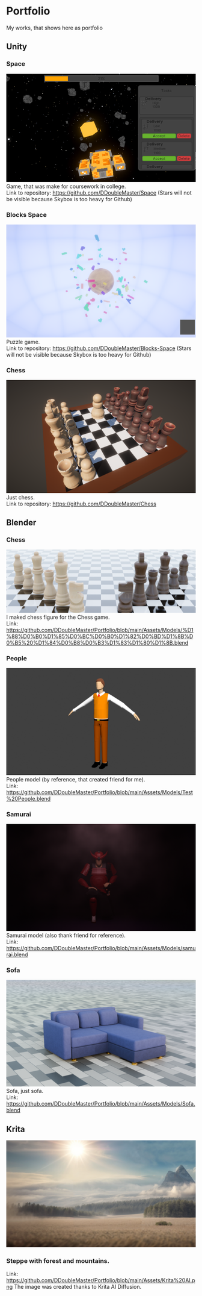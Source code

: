 # Portfolio
My works, that shows here as portfolio

## Unity
### Space
![Space](https://github.com/DDoubleMaster/Portfolio/blob/main/Assets/Space.png)  
Game, that was make for coursework in college.  
Link to repository: https://github.com/DDoubleMaster/Space (Stars will not be visible because Skybox is too heavy for Github)

### Blocks Space
![Puzzle](https://github.com/DDoubleMaster/Portfolio/blob/main/Assets/Blocks%20Space.png)  
Puzzle game.  
Link to repository: https://github.com/DDoubleMaster/Blocks-Space (Stars will not be visible because Skybox is too heavy for Github)

### Chess
![Chess](https://github.com/DDoubleMaster/Portfolio/blob/main/Assets/Chess.png)  
Just chess.  
Link to repository: https://github.com/DDoubleMaster/Chess

## Blender
### Chess
![Chess](https://github.com/DDoubleMaster/Portfolio/blob/main/Assets/Chess%20piece.png)
I maked chess figure for the Chess game.  
Link: https://github.com/DDoubleMaster/Portfolio/blob/main/Assets/Models/%D1%88%D0%B0%D1%85%D0%BC%D0%B0%D1%82%D0%BD%D1%8B%D0%B5%20%D1%84%D0%B8%D0%B3%D1%83%D1%80%D1%8B.blend

### People
![People](https://github.com/DDoubleMaster/Portfolio/blob/main/Assets/People.png)
People model (by reference, that created friend for me).  
Link: https://github.com/DDoubleMaster/Portfolio/blob/main/Assets/Models/Test%20People.blend

### Samurai
![Samurai](https://github.com/DDoubleMaster/Portfolio/blob/main/Assets/Samurai.png)
Samurai model (also thank friend for reference).  
Link: https://github.com/DDoubleMaster/Portfolio/blob/main/Assets/Models/samurai.blend

### Sofa
![Sofa](https://github.com/DDoubleMaster/Portfolio/blob/main/Assets/Sofa.png)
Sofa, just sofa.  
Link: https://github.com/DDoubleMaster/Portfolio/blob/main/Assets/Models/Sofa.blend

## Krita
![Steppe](https://github.com/DDoubleMaster/Portfolio/blob/main/Assets/Krita%20AI.png)
### Steppe with forest and mountains.  
Link: https://github.com/DDoubleMaster/Portfolio/blob/main/Assets/Krita%20AI.png
The image was created thanks to Krita AI Diffusion.
